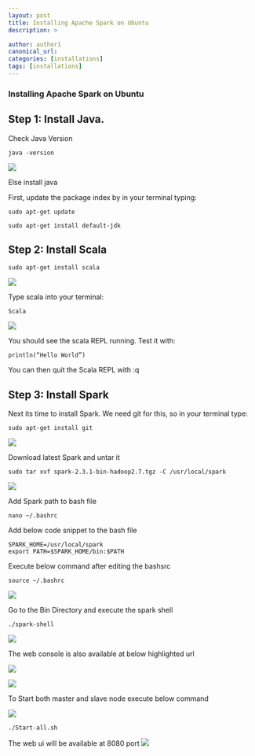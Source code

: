 ```yaml
---
layout: post
title: Installing Apache Spark on Ubuntu
description: >

author: author1
canonical_url:
categories: [installations]
tags: [installations]
---
```

### Installing Apache Spark on Ubuntu

## Step 1: Install Java.

Check Java Version
```
java -version
```
![](/Tathastu/images/2018/installingspark/1.png)

Else install java

First, update the package index by in your terminal typing:
```
sudo apt-get update

sudo apt-get install default-jdk
```
## Step 2: Install Scala
```
sudo apt-get install scala
```
![](/Tathastu/images/2018/installingspark/2.png)

Type scala into your terminal:
```
Scala
```
![](/Tathastu/images/2018/installingspark/3.png)

You should see the scala REPL running. Test it with:
```
println(“Hello World”)
```
You can then quit the Scala REPL with
:q

## Step 3: Install Spark
Next its time to install Spark. We need git for this, so in your terminal type:
```
sudo apt-get install git
```
![](/Tathastu/images/2018/installingspark/4.png)


Download latest Spark and untar it
```
sudo tar xvf spark-2.3.1-bin-hadoop2.7.tgz -C /usr/local/spark
```
![](/Tathastu/images/2018/installingspark/5.png)


Add Spark path to bash file
```
nano ~/.bashrc
```
Add below code snippet to the bash file
```
SPARK_HOME=/usr/local/spark
export PATH=$SPARK_HOME/bin:$PATH
```
Execute below command after editing the bashsrc
```
source ~/.bashrc
```
![](/Tathastu/images/2018/installingspark/6.png)

Go to the Bin Directory and execute the spark shell
```
./spark-shell
```
![](/Tathastu/images/2018/installingspark/7.png)



The web console is also available at below highlighted url

![](/Tathastu/images/2018/installingspark/8.png)


![](/Tathastu/images/2018/installingspark/9.png)

To Start both master and slave node execute below command

![](/Tathastu/images/2018/installingspark/10.png)

```
./Start-all.sh
```
The web ui will be available at 8080 port
![](/Tathastu/images/2018/installingspark/11.png)





[docs]: ../../docs/README.md
